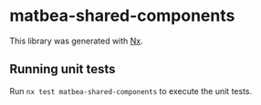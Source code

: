 # matbea-shared-components

This library was generated with [Nx](https://nx.dev).

## Running unit tests

Run `nx test matbea-shared-components` to execute the unit tests.
